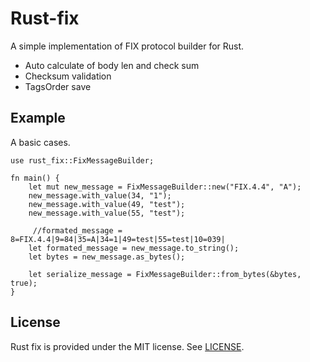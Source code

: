 # Rust-fix

A simple implementation of FIX protocol builder for Rust.

- Auto calculate of body len and check sum
- Checksum validation
- TagsOrder save

## Example

A basic cases.

```rust,no_run
use rust_fix::FixMessageBuilder;

fn main() {
    let mut new_message = FixMessageBuilder::new("FIX.4.4", "A");
    new_message.with_value(34, "1");
    new_message.with_value(49, "test");
    new_message.with_value(55, "test");

     //formated_message = 8=FIX.4.4|9=84|35=A|34=1|49=test|55=test|10=039|
    let formated_message = new_message.to_string();
    let bytes = new_message.as_bytes();

    let serialize_message = FixMessageBuilder::from_bytes(&bytes, true);
}
```

## License

Rust fix is provided under the MIT license. See [LICENSE](LICENSE).